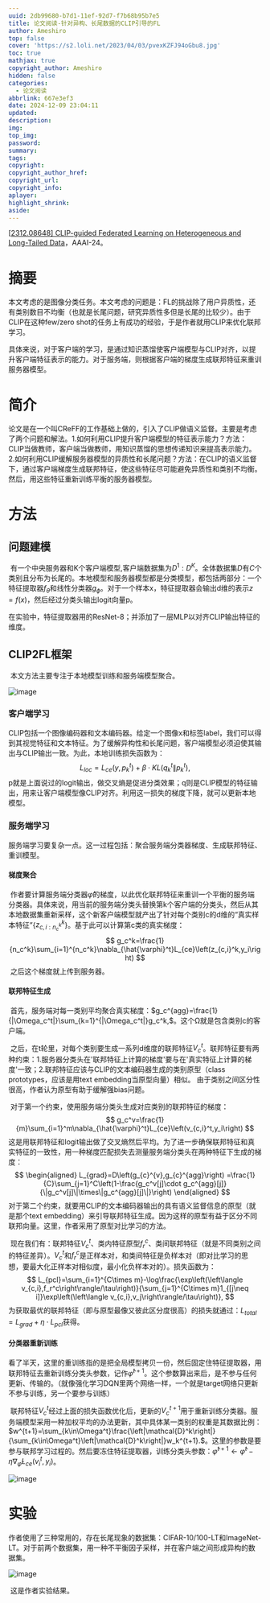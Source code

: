 ```yaml
---
uuid: 2db99680-b7d1-11ef-92d7-f7b68b95b7e5
title: 论文阅读-针对异构、长尾数据的CLIP引导的FL
author: Ameshiro
top: false
cover: 'https://s2.loli.net/2023/04/03/pvexKZFJ94oGbu8.jpg'
toc: true
mathjax: true
copyright_author: Ameshiro
hidden: false
categories:
  - 论文阅读
abbrlink: 667e3ef3
date: 2024-12-09 23:04:11
updated:
description:
img:
top_img:
password:
summary:
tags:
copyright:
copyright_author_href:
copyright_url:
copyright_info:
aplayer:
highlight_shrink:
aside:
---
```


[[2312.08648\] CLIP-guided Federated Learning on Heterogeneous and Long-Tailed Data](https://arxiv.org/abs/2312.08648)，AAAI-24。

# 摘要

​	本文考虑的是图像分类任务。本文考虑的问题是：FL的挑战除了用户异质性，还有类别数目不均衡（也就是长尾问题，研究异质性多但是长尾的比较少）。由于CLIP在这种few/zero shot的任务上有成功的经验，于是作者就用CLIP来优化联邦学习。

​	具体来说，对于客户端的学习，是通过知识蒸馏使客户端模型与CLIP对齐，以提升客户端特征表示的能力。对于服务端，则根据客户端的梯度生成联邦特征来重训服务器模型。

# 简介

​	论文是在一个叫CReFF的工作基础上做的，引入了CLIP做语义监督。主要是考虑了两个问题和解法。1.如何利用CLIP提升客户端模型的特征表示能力？方法：CLIP当做教师，客户端当做教师，用知识蒸馏的思想传递知识来提高表示能力。2.如何利用CLIP缓解服务器模型的异质性和长尾问题？方法：在CLIP的语义监督下，通过客户端梯度生成联邦特征，使这些特征尽可能避免异质性和类别不均衡。然后，用这些特征重新训练平衡的服务器模型。

# 方法

## 问题建模

​	有一个中央服务器和K个客户端模型,客户端数据集为$D^1:D^K$。全体数据集$D$有$C$个类别且分布为长尾的。本地模型和服务器模型都是分类模型，都包括两部分：一个特征提取器$f_{\theta}$和线性分类器$g_{\phi}$。对于一个样本x，特征提取器会输出d维的表示$z=f(x)$，然后经过分类头输出logit向量p。

​	在实验中，特征提取器用的ResNet-8；并添加了一层MLP以对齐CLIP输出特征的维度。

## CLIP2FL框架

​	本文方法主要专注于本地模型训练和服务端模型聚合。

![image](https://raw.githubusercontent.com/Ameshiro77/BlogPicture/main/pic/image-20241212001747519.png)

### 客户端学习

​	CLIP包括一个图像编码器和文本编码器。给定一个图像x和标签label，我们可以得到其视觉特征和文本特征。为了缓解异构性和长尾问题，客户端模型必须迫使其输出与CLIP输出一致。为此，本地训练损失函数为：
$$
L_{loc}=L_{ce}(y,p_{k}^{t})+\beta\cdot KL(q_{k}^{t}\|p_{k}^{t}),
$$
​	p就是上面说过的logit输出，做交叉熵是促进分类效果；q则是CLIP模型的特征输出，用来让客户端模型像CLIP对齐。利用这一损失的梯度下降，就可以更新本地模型。

### 服务端学习

​	服务端学习要复杂一点。这一过程包括：聚合服务端分类器梯度、生成联邦特征、重训模型。

#### 梯度聚合

​	作者要计算服务端分类器$\hat{\varphi}$的梯度，以此优化联邦特征来重训一个平衡的服务端分类器。具体来说，用当前的服务端分类头替换第k个客户端的分类头，然后从其本地数据集重新采样，这个新客户端模型就产出了针对每个类别c的d维的“真实样本特征”{$z^k_{c,i:n^k_c}$}。基于此可以计算第c类的真实梯度：
$$
g_c^k=\frac{1}{n_c^k}\sum_{i=1}^{n_c^k}\nabla_{\hat{\varphi}^t}L_{ce}\left(z_{c,i}^k,y_i\right)
$$
​	之后这个梯度就上传到服务器。

#### 联邦特征生成

​	首先，服务端对每一类别平均聚合真实梯度：$g_c^{agg}=\frac{1}{|\Omega_c^t|}\sum_{k=1}^{|\Omega_c^t|}g_c^k,$。这个Ω就是包含类别c的客户端。

​		之后，在t轮里，对每个类别要生成一系列d维度的联邦特征$V^t_c$。联邦特征要有两种约束：1.服务器分类头在'联邦特征上计算的梯度'要与在'真实特征上计算的梯度'一致；2.联邦特征应该与CLIP的文本编码器生成的类别原型（class prototypes，应该是用text embedding当原型向量）相似。 由于类别之间区分性很高，作者认为原型有助于缓解强bias问题。

​	对于第一个约束，使用服务端分类头生成对应类别的联邦特征的梯度：
$$
g_c^v=\frac{1}{m}\sum_{i=1}^m\nabla_{\hat{\varphi}^t}L_{ce}\left(v_{c,i}^t,y_i\right)
$$
​	这是用联邦特征和logit输出做了交叉熵然后平均。为了进一步确保联邦特征和真实特征的一致性，用一种梯度匹配损失去测量服务端分类头在两种特征下生成的梯度：
$$
\begin{aligned}
L_{grad}=D\left(g_{c}^{v},g_{c}^{agg}\right) =\frac{1}{C}\sum_{j=1}^C\left(1-\frac{g_c^v[j]\cdot g_c^{agg}[j]}{\|g_c^v[j]\|\times\|g_c^{agg}[j]\|}\right)
\end{aligned}
$$
​	对于第二个约束，就要用CLIP的文本编码器输出的具有语义监督信息的原型（就是那个text embedding）来引导联邦特征生成。因为这样的原型有益于区分不同联邦向量。这里，作者采用了原型对比学习的方法。

​	现在我们有：联邦特征$V^t_c$、类内特征原型$f_r^c$、类间联邦特征（就是不同类别之间的特征差异）。$V^t_c$和$f_r^c$是正样本对，和类间特征是负样本对（即对比学习的思想，要最大化正样本对相似度，最小化负样本对的）。损失函数为：
$$
L_{pcl}=\sum_{i=1}^{C\times m}-\log\frac{\exp\left(\left\langle v_{c,i},f_r^c\right\rangle/\tau\right)}{\sum_{j=1}^{C\times m}1_{[j\neq i]}\exp\left(\left\langle v_{c,i},v_j\right\rangle/\tau\right)},
$$
​	为获取最优的联邦特征（即与原型最像又彼此区分度很高）的损失就通过：$L_{total}=L_{grad}+\eta\cdot L_{pcl}$获得。

#### 分类器重新训练

​	看了半天，这里的重训练指的是把全局模型拷贝一份，然后固定住特征提取器，用联邦特征去重新训练分类头参数，记作${\hat{\varphi}}^{t+1}$。这个参数算出来后，是不参与任何更新、传输的。（就像强化学习DQN里两个网络一样，一个就是target网络只更新不参与训练，另一个要参与训练）

​	联邦特征$V^t_c$经过上面的损失函数优化后，更新的$V^{t+1}_c$用于重新训练分类器。服务端模型采用一种加权平均的办法更新，其中具体某一类别的权重是其数据比例：$w^{t+1}=\sum_{k\in\Omega^t}\frac{\left|\mathcal{D}^k\right|}{\sum_{k\in\Omega^t}\left|\mathcal{D}^k\right|}w_k^{t+1}.$。这里的参数是要参与联邦学习过程的。然后要冻住特征提取器，训练分类头参数：$\hat{\varphi}^{t+1}\leftarrow\hat{\varphi}^t-\eta\nabla_{\hat{\varphi}}L_{ce}\left(v_i^t,y_i\right)$。

![image](https://raw.githubusercontent.com/Ameshiro77/BlogPicture/main/pic/image-20241212124206781.png)

# 实验

​	作者使用了三种常用的，存在长尾现象的数据集：CIFAR-10/100-LT和ImageNet-LT。对于前两个数据集，用一种不平衡因子采样，并在客户端之间形成异构的数据集。

![image](https://raw.githubusercontent.com/Ameshiro77/BlogPicture/main/pic/image-20241212123450942.png)

​	这是作者实验结果。
